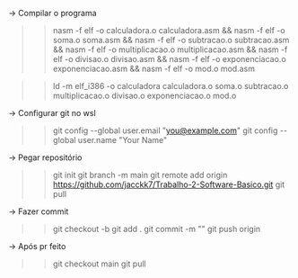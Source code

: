 -> Compilar o programa
>> nasm -f elf -o calculadora.o calculadora.asm && nasm -f elf -o soma.o soma.asm && nasm -f elf -o subtracao.o subtracao.asm && nasm -f elf -o multiplicacao.o multiplicacao.asm && nasm -f elf -o divisao.o divisao.asm && nasm -f elf -o exponenciacao.o exponenciacao.asm && nasm -f elf -o mod.o mod.asm

>> ld -m elf_i386 -o calculadora calculadora.o soma.o subtracao.o multiplicacao.o divisao.o exponenciacao.o mod.o

-> Configurar git no wsl
>> git config --global user.email "you@example.com"
>> git config --global user.name "Your Name"

-> Pegar repositório
>> git init
>> git branch -m main
>> git remote add origin https://github.com/jacckk7/Trabalho-2-Software-Basico.git
>> git pull

-> Fazer commit
>> git checkout -b <nome da branch>
>> git add .
>> git commit -m "<Mensagem do que foi alterado>"
>> git push origin <nome da branch>

-> Após pr feito
>> git checkout main
>> git pull